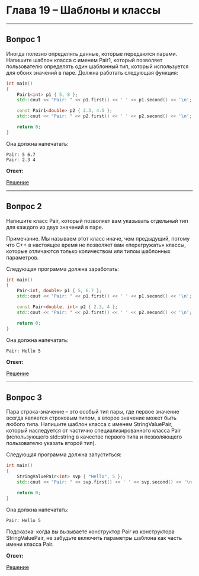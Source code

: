 # Глава 19 – Шаблоны и классы  

___

## Вопрос 1

Иногда полезно определять данные, которые передаются парами. Напишите шаблон класса с именем Pair1, который позволяет пользователю определять один шаблонный тип, который используется для обоих значений в паре. Должна работать следующая функция:

```cpp
int main()
{
    Pair1<int> p1 { 5, 8 };
    std::cout << "Pair: " << p1.first() << ' ' << p1.second() << '\n';

    const Pair1<double> p2 { 2.3, 4.5 };
    std::cout << "Pair: " << p2.first() << ' ' << p2.second() << '\n';

    return 0;
}
```
Она должна напечатать:

```text
Pair: 5 6.7
Pair: 2.3 4
```

__Ответ:__

[Решение](Вопрос_1/Вопрос_1.cpp)
___

## Вопрос 2

Напишите класс Pair, который позволяет вам указывать отдельный тип для каждого из двух значений в паре.

Примечание. Мы называем этот класс иначе, чем предыдущий, потому что C++ в настоящее время не позволяет вам «перегружать» классы, которые отличаются только количеством или типом шаблонных параметров.

Следующая программа должна заработать:

```cpp
int main()
{
    Pair<int, double> p1 { 5, 6.7 };
    std::cout << "Pair: " << p1.first() << ' ' << p1.second() << '\n';

    const Pair<double, int> p2 { 2.3, 4 };
    std::cout << "Pair: " << p2.first() << ' ' << p2.second() << '\n';

    return 0;
}
```

Она должна напечатать:

```text
Pair: Hello 5
```

__Ответ:__

[Решение](Вопрос_2/Вопрос_2.cpp)
___

## Вопрос 3

Пара строка-значение – это особый тип пары, где первое значение всегда является строковым типом, а второе значение может быть любого типа. Напишите шаблон класса с именем StringValuePair, который наследуется от частично специализированного класса Pair (использующего std::string в качестве первого типа и позволяющего пользователю указать второй тип).

Следующая программа должна запуститься:

```cpp
int main()
{
    StringValuePair<int> svp { "Hello", 5 };
    std::cout << "Pair: " << svp.first() << ' ' << svp.second() << '\n';

    return 0;
}
```
Она должна напечатать:

```text
Pair: Hello 5
```

Подсказка: когда вы вызываете конструктор Pair из конструктора StringValuePair, не забудьте включить параметры шаблона как часть имени класса Pair.

__Ответ:__

[Решение](Вопрос_3/Вопрос_3.cpp)
